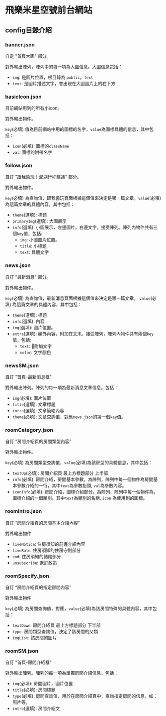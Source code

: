 # 飛樂米星空號前台網站

## config目錄介紹

### banner.json

自定 "首頁大圖" 部分。

對外輸出陣列，陣列中的每一項為大圖信息。大圖信息包括：
* `img`: 是圖片位置，根目錄為 `public`。`text`
* `text`: 是圖片描述文字，會出現在大圖圖片上的右下方

### basicIcon.json

目前網站用到的所有小icon。

對外輸出物件。

`key`(必填) 值為目前網站中用的圖標的名字，`value`為圖標具體的信息，其中包括：
* `icon`(必填): 圖標的`className`
* `val`: 圖標的附帶名字

### follow.json

自訂 "跟我醬玩！澎湖行程建議" 部分。

對外輸出物件。

`key`(必填) 為查詢值，跟我醬玩頁面根據這個值來決定是哪一篇文章。`value`(必填) 為這篇文章的具體內容，其中包括：
* `theme`(選填): 標題
* `primaryImg`(選填): 大圖展示
* `info`(選填): 小圖展示，左邊圖片，右邊文字。接受陣列。陣列內物件共有三個`key`值，包括:
  * `img`: 小圖圖片位置。
  * `title`: 小標題
  * `text`: 具體文字

### news.json

自訂 "最新消息" 部分。

對外輸出物件。

`key`(必填) 為查詢值，最新消息頁面根據這個值來決定是哪一篇文章。
`value`(必填) 為這篇文章的具體內容，其中包括：
* `theme`(選填): 標題
* `info`(選填): 內容
* `img`(選填): 圖片位置。
* `extra`(選填): 額外內容，附加在文末。接受陣列，陣列內物件共有兩個`key`值，包括:
  * `text`: 附加文字
  * `color`: 文字顏色

### newsSM.json

自訂 "首頁-最新消息框"

對外輸出陣列。陣列的每一項為最新消息文章信息。包括：
* `img`(必填): 圖片位置
* `title`(選填): 文章標題
* `intro`(選填): 文章簡略內容
* `theme`(必填): 文章查詢值，對應`news.json`的第一個`key`值。

### roomCategory.json

自訂 "房間介紹頁的房間類型內容"

對外輸出物件。

`key`(必填) 為房間類型查詢值，`value`(必填)為該房型的具體信息，其中包括：
* `textUp`(必填): 房間介紹頁 最上方標題部分 上半部
* `info`(必填): 房間介紹，房間基本參數。為陣列，陣列中每一個物件為房間基本參數介紹的一行，其中`text`為參數抬頭, `val`為參數內容。
* `iconInfo`(必填): 房間介紹，圖標介紹部分。為陣列，陣列中每一個物件為，圖標介紹的一個類別。其中`text`為類別的名稱, `icon` 為使用到的圖標。

### roomIntro.json

自訂 “房間介紹頁的房間基本介紹內容”

對外輸出物件

* `liveNotice`: 住房須知的前導介紹內容
* `liveRule`: 住房須知的住房守則部分
* `end`: 住房須知的結尾部分
* `unsubscribe`: 退訂政策

### roomSpecify.json

自訂 “房間介紹頁的指定房間內容”

對外輸出物件

`key`(必填) 為房間查詢值，對應，`value`(必填)為該房間特殊的具體內容，其中包括：
* `textDown`: 房間介紹頁 最上方標題部分 下半部
* `type`: 房間類型查詢值，決定了該房間的父類
* `imgList`: 該房間的圖片

### roomSM.json

自訂 "首頁-房間介紹框"

對外輸出陣列。陣列的每一項為單獨房間介紹信息。包括：
* `img`(必填): 房間圖片，圖片位置
* `title`(必填): 房間標題
* `type`(必填): 房間查詢值，用於在房間介紹頁中，查詢指定房間的信息，如：照片等。
* `intro`(選填): 房間介紹文
